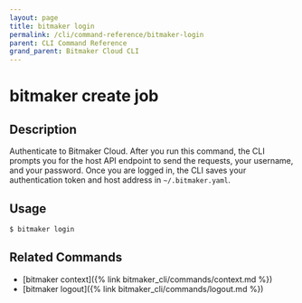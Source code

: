 ```yaml
---
layout: page
title: bitmaker login
permalink: /cli/command-reference/bitmaker-login
parent: CLI Command Reference
grand_parent: Bitmaker Cloud CLI
---
```


# bitmaker create job

## Description

Authenticate to Bitmaker Cloud. After you run this command, the CLI prompts you for 
the host API endpoint to send the requests, your username, and your password. Once you
are logged in, the CLI saves your authentication token and host address in `~/.bitmaker.yaml`.

## Usage

```bash
$ bitmaker login
```

## Related Commands

- [bitmaker context]({% link bitmaker_cli/commands/context.md %})
- [bitmaker logout]({% link bitmaker_cli/commands/logout.md %})
